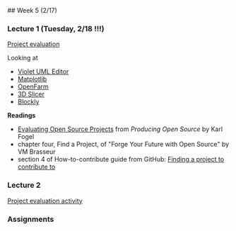 <div class="week">

<div class="week_heading" markdown="1">
## Week 5 (2/17)
</div>


<div class="column_materials"  markdown="1">



### Lecture 1 (Tuesday, 2/18 !!!)


[Project evaluation ](slides/project_evaluation.html)

Looking at 
- [Violet UML Editor](https://github.com/violetumleditor/violetumleditor)
- [Matplotlib](https://matplotlib.org/stable/)
- [OpenFarm](https://openfarm.cc/) 
- [3D Slicer](https://www.slicer.org/)
- [Blockly](https://developers.google.com/blockly/)

__Readings__

- [Evaluating Open Source Projects](https://producingoss.com/en/evaluating-oss-projects.html) from _Producing Open Source_ by Karl Fogel
- chapter four, Find a Project, of "Forge Your Future with Open Source" by VM Brasseur
- section 4 of How-to-contribute guide from GitHub: [Finding a project to contribute to](https://opensource.guide/how-to-contribute/#finding-a-project-to-contribute-to)


### Lecture 2


[Project evaluation activity](https://github.com/ossd-s25/project-evaluation) 

</div>

<div class="column_assign"  markdown="1">




### Assignments




</div>
</div>

